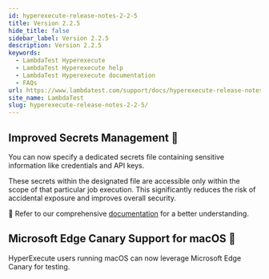 ```yaml
---
id: hyperexecute-release-notes-2-2-5
title: Version 2.2.5
hide_title: false
sidebar_label: Version 2.2.5
description: Version 2.2.5
keywords:
  - LambdaTest Hyperexecute
  - LambdaTest Hyperexecute help
  - LambdaTest Hyperexecute documentation
  - FAQs
url: https://www.lambdatest.com/support/docs/hyperexecute-release-notes-2-2-5/
site_name: LambdaTest
slug: hyperexecute-release-notes-2-2-5/
---
```


<script type="application/ld+json"
      dangerouslySetInnerHTML={{ __html: JSON.stringify({
       "@context": "https://schema.org",
        "@type": "BreadcrumbList",
        "itemListElement": [{
          "@type": "ListItem",
          "position": 1,
          "name": "Home",
          "item": "https://www.lambdatest.com"
        },{
          "@type": "ListItem",
          "position": 2,
          "name": "Support",
          "item": "https://www.lambdatest.com/support/docs/"
        },{
          "@type": "ListItem",
          "position": 3,
          "name": "Version",
          "item": "https://www.lambdatest.com/support/docs/hyperexecute-release-notes-2-2-5/"
        }]
      })
    }}
></script>

## Improved Secrets Management 🔐
You can now specify a dedicated secrets file containing sensitive information like credentials and API keys.

These secrets within the designated file are accessible only within the scope of that particular job execution. This significantly reduces the risk of accidental exposure and improves overall security.

📗 Refer to our comprehensive [documentation](/support/docs/hyperexecute-cli-run-tests-on-hyperexecute-grid/#--job-secret-file) for a better understanding.

## Microsoft Edge Canary Support for macOS 🚀
HyperExecute users running macOS can now leverage Microsoft Edge Canary for testing.